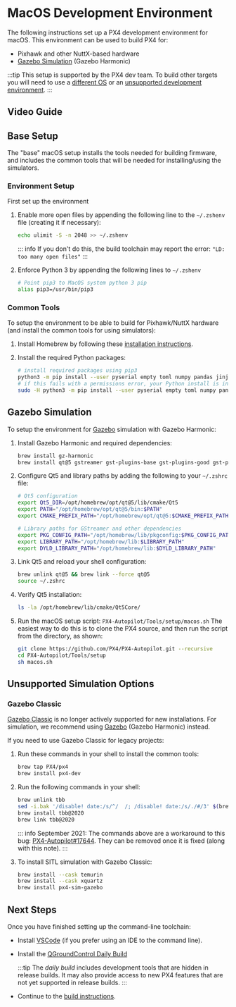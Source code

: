 # MacOS Development Environment

The following instructions set up a PX4 development environment for macOS.
This environment can be used to build PX4 for:

- Pixhawk and other NuttX-based hardware
- [Gazebo Simulation](../sim_gazebo/index.md) (Gazebo Harmonic)

:::tip
This setup is supported by the PX4 dev team.
To build other targets you will need to use a [different OS](../dev_setup/dev_env.md#supported-targets) or an [unsupported development environment](../advanced/community_supported_dev_env.md).
:::

## Video Guide

<lite-youtube videoid="tMbMGiMs1cQ" title="Setting up your PX4 development environment on macOS"/>

## Base Setup

The "base" macOS setup installs the tools needed for building firmware, and includes the common tools that will be needed for installing/using the simulators.

### Environment Setup

First set up the environment

1. Enable more open files by appending the following line to the `~/.zshenv` file (creating it if necessary):

   ```sh
   echo ulimit -S -n 2048 >> ~/.zshenv
   ```

   ::: info
   If you don't do this, the build toolchain may report the error: `"LD: too many open files"`
   :::

1. Enforce Python 3 by appending the following lines to `~/.zshenv`

   ```sh
   # Point pip3 to MacOS system python 3 pip
   alias pip3=/usr/bin/pip3
   ```

### Common Tools

To setup the environment to be able to build for Pixhawk/NuttX hardware (and install the common tools for using simulators):

1. Install Homebrew by following these [installation instructions](https://brew.sh).

1. Install the required Python packages:

   ```sh
   # install required packages using pip3
   python3 -m pip install --user pyserial empty toml numpy pandas jinja2 pyyaml pyros-genmsg packaging kconfiglib future jsonschema
   # if this fails with a permissions error, your Python install is in a system path - use this command instead:
   sudo -H python3 -m pip install --user pyserial empty toml numpy pandas jinja2 pyyaml pyros-genmsg packaging kconfiglib future jsonschema
   ```

## Gazebo Simulation

To setup the environment for [Gazebo](../sim_gazebo/index.md) simulation with Gazebo Harmonic:

1. Install Gazebo Harmonic and required dependencies:

   ```sh
   brew install gz-harmonic
   brew install qt@5 gstreamer gst-plugins-base gst-plugins-good gst-plugins-bad gst-plugins-ugly gst-libav
   ```

1. Configure Qt5 and library paths by adding the following to your `~/.zshrc` file:

   ```sh
   # Qt5 configuration
   export Qt5_DIR=/opt/homebrew/opt/qt@5/lib/cmake/Qt5
   export PATH="/opt/homebrew/opt/qt@5/bin:$PATH"
   export CMAKE_PREFIX_PATH="/opt/homebrew/opt/qt@5:$CMAKE_PREFIX_PATH"

   # Library paths for GStreamer and other dependencies
   export PKG_CONFIG_PATH="/opt/homebrew/lib/pkgconfig:$PKG_CONFIG_PATH"
   export LIBRARY_PATH="/opt/homebrew/lib:$LIBRARY_PATH"
   export DYLD_LIBRARY_PATH="/opt/homebrew/lib:$DYLD_LIBRARY_PATH"
   ```

1. Link Qt5 and reload your shell configuration:

   ```sh
   brew unlink qt@5 && brew link --force qt@5
   source ~/.zshrc
   ```

1. Verify Qt5 installation:

   ```sh
   ls -la /opt/homebrew/lib/cmake/Qt5Core/
   ```

1. Run the macOS setup script: `PX4-Autopilot/Tools/setup/macos.sh`
   The easiest way to do this is to clone the PX4 source, and then run the script from the directory, as shown:

   ```sh
   git clone https://github.com/PX4/PX4-Autopilot.git --recursive
   cd PX4-Autopilot/Tools/setup
   sh macos.sh
   ```

## Unsupported Simulation Options

### Gazebo Classic

[Gazebo Classic](../sim_gazebo_classic/index.md) is no longer actively supported for new installations. For simulation, we recommend using [Gazebo](../sim_gazebo/index.md) (Gazebo Harmonic) instead.

If you need to use Gazebo Classic for legacy projects:

1. Run these commands in your shell to install the common tools:

   ```sh
   brew tap PX4/px4
   brew install px4-dev
   ```

1. Run the following commands in your shell:

   ```sh
   brew unlink tbb
   sed -i.bak '/disable! date:/s/^/  /; /disable! date:/s/./#/3' $(brew --prefix)/Library/Taps/homebrew/homebrew-core/Formula/tbb@2020.rb
   brew install tbb@2020
   brew link tbb@2020
   ```

   ::: info
   September 2021: The commands above are a workaround to this bug: [PX4-Autopilot#17644](https://github.com/PX4/PX4-Autopilot/issues/17644).
   They can be removed once it is fixed (along with this note).
   :::

1. To install SITL simulation with Gazebo Classic:

   ```sh
   brew install --cask temurin
   brew install --cask xquartz
   brew install px4-sim-gazebo
   ```

## Next Steps

Once you have finished setting up the command-line toolchain:

- Install [VSCode](../dev_setup/vscode.md) (if you prefer using an IDE to the command line).
- Install the [QGroundControl Daily Build](../dev_setup/qgc_daily_build.md)

  :::tip
  The _daily build_ includes development tools that are hidden in release builds.
  It may also provide access to new PX4 features that are not yet supported in release builds.
  :::

- Continue to the [build instructions](../dev_setup/building_px4.md).

